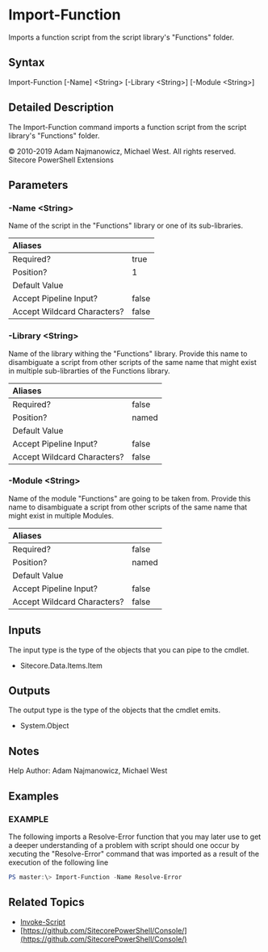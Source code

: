 # Import-Function

Imports a function script from the script library's "Functions" folder.

## Syntax

Import-Function \[-Name\] &lt;String&gt; \[-Library &lt;String&gt;\] \[-Module &lt;String&gt;\]

## Detailed Description

The Import-Function command imports a function script from the script library's "Functions" folder.

© 2010-2019 Adam Najmanowicz, Michael West. All rights reserved. Sitecore PowerShell Extensions

## Parameters

### -Name  &lt;String&gt;

Name of the script in the "Functions" library or one of its sub-libraries.

| Aliases |  |
| :--- | :--- |
| Required? | true |
| Position? | 1 |
| Default Value |  |
| Accept Pipeline Input? | false |
| Accept Wildcard Characters? | false |

### -Library  &lt;String&gt;

Name of the library withing the "Functions" library. Provide this name to disambiguate a script from other scripts of the same name that might exist in multiple sub-librarties of the Functions library.

| Aliases |  |
| :--- | :--- |
| Required? | false |
| Position? | named |
| Default Value |  |
| Accept Pipeline Input? | false |
| Accept Wildcard Characters? | false |

### -Module  &lt;String&gt;

Name of the module "Functions" are going to be taken from. Provide this name to disambiguate a script from other scripts of the same name that might exist in multiple Modules.

| Aliases |  |
| :--- | :--- |
| Required? | false |
| Position? | named |
| Default Value |  |
| Accept Pipeline Input? | false |
| Accept Wildcard Characters? | false |

## Inputs

The input type is the type of the objects that you can pipe to the cmdlet.

* Sitecore.Data.Items.Item 

## Outputs

The output type is the type of the objects that the cmdlet emits.

* System.Object 

## Notes

Help Author: Adam Najmanowicz, Michael West

## Examples

### EXAMPLE

The following imports a Resolve-Error function that you may later use to get a deeper understanding of a problem with script should one occur by xecuting the "Resolve-Error" command that was imported as a result of the execution of the following line

```powershell
PS master:\> Import-Function -Name Resolve-Error
```

## Related Topics

* [Invoke-Script](invoke-script.md)
* [https://github.com/SitecorePowerShell/Console/](https://github.com/SitecorePowerShell/Console/) 

